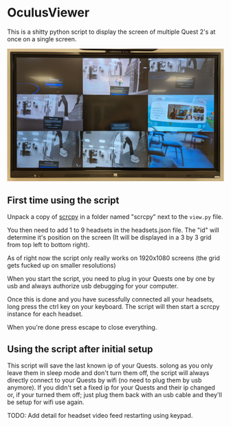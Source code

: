 # OculusViewer

 This is a shitty python script to display the screen of multiple Quest 2's at once on a single screen.

![8 Quest 2's casting to a single screen](https://raw.githubusercontent.com/AkaiiKitsune/OculusViewer/main/img/Preview.png)

## First time using the script

Unpack a copy of [scrcpy](https://github.com/Genymobile/scrcpy) in a folder named "scrcpy" next to the `view.py` file.

You then need to add 1 to 9 headsets in the headsets.json file. The "id" will determine it's position on the screen (It will be displayed in a 3 by 3 grid from top left to bottom right).

As of right now the script only really works on 1920x1080 screens (the grid gets fucked up on smaller resolutions)

When you start the script, you need to plug in your Quests one by one by usb and always authorize usb debugging for your computer.

Once this is done and you have sucessfully connected all your headsets, long press the ctrl key on your keyboard. The script will then start a scrcpy instance for each headset.

When you're done press escape to close everything.

## Using the script after initial setup

This script will save the last known ip of your Quests. solong as you only leave them in sleep mode and don't turn them off, the script will always directly connect to your Quests by wifi (no need to plug them by usb anymore). If you didn't set a fixed ip for your Quests and their ip changed or, if your turned them off; just plug them back with an usb cable and they'll be setup for wifi use again.

TODO: Add detail for headset video feed restarting using keypad.
